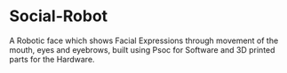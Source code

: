 # Social-Robot
A Robotic face which shows Facial Expressions through movement of the mouth, eyes and eyebrows, built using Psoc for Software and 3D printed parts for the Hardware.
